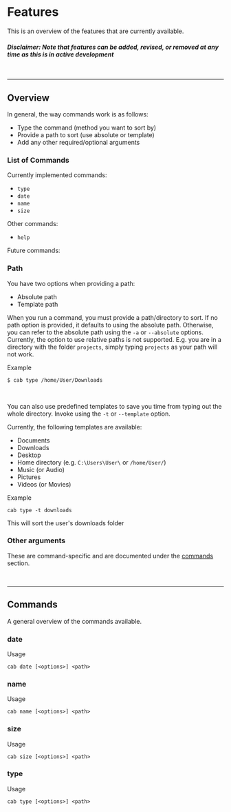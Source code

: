 # Features
This is an overview of the features that are currently available. 
#### *Disclaimer: Note that features can be added, revised, or removed at any time as this is in active development*

<br>

---

## Overview

In general, the way commands work is as follows:
- Type the command (method you want to sort by)
- Provide a path to sort (use absolute or template)
- Add any other required/optional arguments

### List of Commands
Currently implemented commands:
- `type`
- `date`
- `name`
- `size`

Other commands:
- `help`

Future commands:


### Path
You have two options when providing a path:
- Absolute path 
- Template path

When you run a command, you must provide a path/directory to sort. If no path option is provided, it defaults to using the absolute path. Otherwise, you can refer to the absolute path using the `-a` or `--absolute` options. Currently, the option to use relative paths is not supported. E.g. you are in a directory with the folder `projects`, simply typing `projects` as your path will not work. 

Example
```
$ cab type /home/User/Downloads
```

<br>

You can also use predefined templates to save you time from typing out the whole directory. Invoke using the `-t` or `--template` option.

Currently, the following templates are available:
* Documents
* Downloads
* Desktop
* Home directory (e.g. `C:\Users\User\` or `/home/User/`)
* Music (or Audio)
* Pictures
* Videos (or Movies)

Example
```
cab type -t downloads
```
This will sort the user's downloads folder

### Other arguments
These are command-specific and are documented under the [commands](#commands) section.


<br>

---

## Commands
A general overview of the commands available.

### date
Usage
```
cab date [<options>] <path>
```

### name
Usage
```
cab name [<options>] <path>
```

### size
Usage
```
cab size [<options>] <path>
```

### type
Usage
```
cab type [<options>] <path>
```